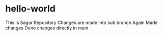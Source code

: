 # hello-world
This is Sagar Repository
Changes are made into sub brance
Again Made changes
Done changes directly in main
